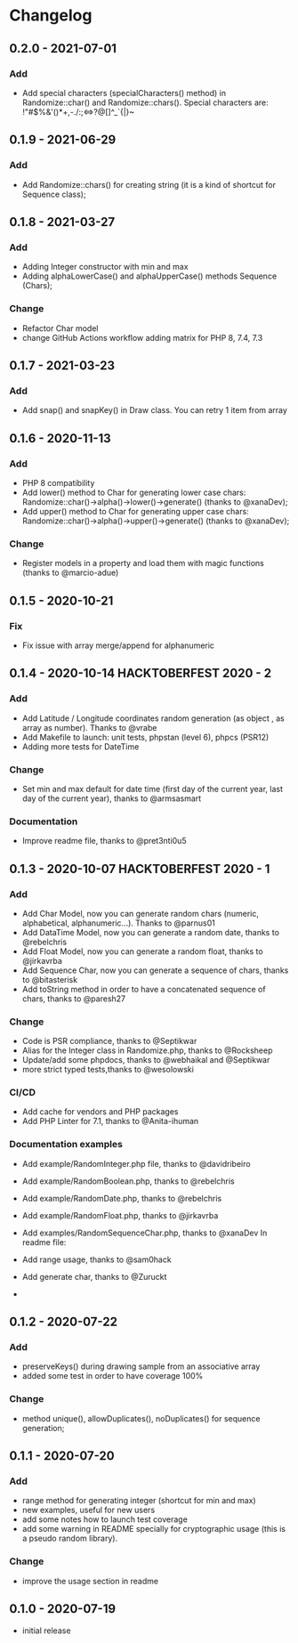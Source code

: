 # Changelog
## 0.2.0 - 2021-07-01
### Add
- Add special characters (specialCharacters() method) in Randomize::char() and Randomize::chars().
Special characters are: !"#$%&'()*+,-./:;<=>?@[\]^_`{|}~
  


## 0.1.9 - 2021-06-29
### Add
- Add Randomize::chars() for creating string (it is a kind of shortcut for Sequence class);


## 0.1.8 - 2021-03-27
### Add
- Adding Integer constructor with min and max
- Adding alphaLowerCase() and alphaUpperCase() methods Sequence (Chars);

### Change
- Refactor Char model
- change GitHub Actions workflow adding matrix for PHP 8, 7.4, 7.3

## 0.1.7 - 2021-03-23
### Add
- Add snap() and snapKey() in Draw class. You can retry 1 item from array

## 0.1.6 - 2020-11-13

### Add
- PHP 8 compatibility
- Add lower() method to Char for generating lower case chars: Randomize::char()->alpha()->lower()->generate() (thanks to @xanaDev);
- Add upper() method to Char for generating upper case chars: Randomize::char()->alpha()->upper()->generate() (thanks to @xanaDev);

### Change
- Register models in a property and load them with magic functions (thanks to @marcio-adue)
 
## 0.1.5 - 2020-10-21

### Fix
- Fix issue with array merge/append for alphanumeric

## 0.1.4 - 2020-10-14 HACKTOBERFEST 2020 - 2

### Add
- Add Latitude / Longitude coordinates random generation (as object , as array as number). Thanks to @vrabe
- Add Makefile to launch: unit tests, phpstan (level 6), phpcs (PSR12)
- Adding more tests for DateTime

### Change
- Set min and max default for date time (first day of the current year, last day of the current year), thanks to @armsasmart

### Documentation
- Improve readme file, thanks to @pret3nti0u5


## 0.1.3 - 2020-10-07 HACKTOBERFEST 2020 - 1

### Add
- Add Char Model, now you can generate random chars (numeric, alphabetical, alphanumeric...). Thanks to @parnus01
- Add DataTime Model, now you can generate a random date, thanks to @rebelchris
- Add Float Model, now you can generate a random float, thanks to @jirkavrba
- Add Sequence Char, now you can generate a sequence of chars, thanks to @bitasterisk
- Add toString method in order to have a concatenated sequence of chars, thanks to @paresh27



### Change
- Code is PSR compliance, thanks to @Septikwar
- Alias for the Integer class in Randomize.php, thanks to @Rocksheep
- Update/add some phpdocs, thanks to @webhaikal and @Septikwar
- more strict typed tests,thanks to @wesolowski

### CI/CD
- Add cache for vendors and PHP packages
- Add PHP Linter for 7.1, thanks to @Anita-ihuman

### Documentation examples
- Add example/RandomInteger.php file, thanks to @davidribeiro
- Add example/RandomBoolean.php, thanks to @rebelchris
- Add example/RandomDate.php, thanks to @rebelchris
- Add example/RandomFloat.php, thanks to @jirkavrba
- Add examples/RandomSequenceChar.php, thanks to @xanaDev
In readme file:
- Add range usage, thanks to @sam0hack
- Add generate char, thanks to @Zuruckt


- 

## 0.1.2 - 2020-07-22

### Add
- preserveKeys() during drawing sample from an associative array
- added some test in order to have coverage 100%
  
### Change
- method unique(), allowDuplicates(), noDuplicates() for sequence generation;


## 0.1.1 - 2020-07-20

### Add
- range method for generating integer (shortcut for min and max)
- new examples, useful for new users
- add some notes how to launch test coverage
- add some warning in README specially for cryptographic usage (this is a pseudo random library).

### Change
- improve the usage section in readme

## 0.1.0 - 2020-07-19

- initial release
